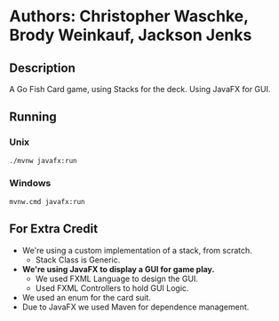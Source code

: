 # Authors: Christopher Waschke, Brody Weinkauf, Jackson Jenks

## Description
A Go Fish Card game, using Stacks for the deck. Using JavaFX for GUI.

## Running
### Unix
```bash
./mvnw javafx:run
```
### Windows
```batch
mvnw.cmd javafx:run
```

## For Extra Credit
* We're using a custom implementation of a stack, from scratch.
    * Stack Class is Generic.
* **We're using JavaFX to display a GUI for game play.**
    * We used FXML Language to design the GUI.
    * Used FXML Controllers to hold GUI Logic.
* We used an enum for the card suit.
* Due to JavaFX we used Maven for dependence management.